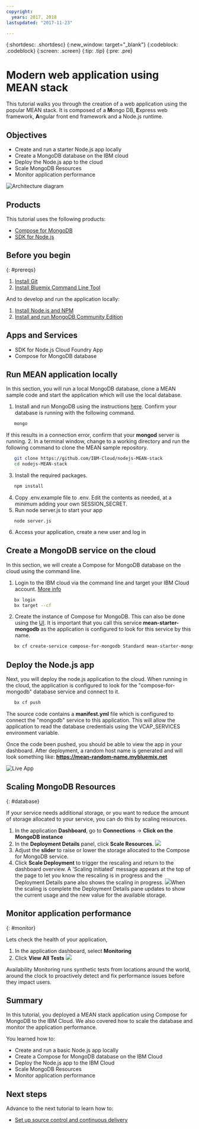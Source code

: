 ```yaml
---
copyright:
  years: 2017, 2018
lastupdated: "2017-11-23"

---
```


{:shortdesc: .shortdesc}
{:new_window: target="_blank"}
{:codeblock: .codeblock}
{:screen: .screen}
{:tip: .tip}
{:pre: .pre}


# Modern web application using MEAN stack

This tutorial walks you through the creation of a web application using the popular MEAN stack. It is composed of a **M**ongo DB, **E**xpress web framework, **A**ngular front end framework and a Node.js runtime.

## Objectives

- Create and run a starter Node.js app locally
- Create a MongoDB database on the IBM cloud
- Deploy the Node.js app to the cloud
- Scale MongoDB Resources
- Monitor application performance

![Architecture diagram](images/solution7/Architecture.png)

## Products

This tutorial uses the following products:
   * [Compose for MongoDB](https://console.bluemix.net/catalog/services/compose-for-mongodb)
   * [SDK for Node.js](https://console.bluemix.net/catalog/starters/sdk-for-nodejs)

## Before you begin

{: #prereqs}

1. [Install Git](https://git-scm.com/)
2. [Install Bluemix Command Line Tool](https://console.bluemix.net/docs/cli/reference/bluemix_cli/get_started.html#getting-started)


And to develop and run the application locally:
1. [Install Node.js and NPM](https://nodejs.org/)
2. [Install and run MongoDB Community Edition](https://docs.mongodb.com/manual/administration/install-community/)

## Apps and Services
- SDK for Node.js Cloud Foundry App
- Compose for MongoDB database


## Run MEAN application locally
In this section, you will run a local MongoDB database, clone a MEAN sample code and start the application which will use the local database.

1. Install and run MongoDB using the instructions [here](https://docs.mongodb.com/manual/administration/install-community/). Confirm your database is running with the following command.
  ```sh
     mongo
  ```
   If this results in a connection error, confirm that your **mongod** server is running.
2. In a terminal window, change to a working directory and run the following command to clone the MEAN sample repository.
  ```sh
     git clone https://github.com/IBM-Cloud/nodejs-MEAN-stack
     cd nodejs-MEAN-stack
  ```
3. Install the required packages.
  ```sh
     npm install
  ```
4. Copy .env.example file to .env. Edit the contents as needed, at a minimum adding your own SESSION_SECRET.
5. Run node server.js to start your app
  ```
     node server.js
  ```
6. Access your application, create a new user and log in

## Create a MongoDB service on the cloud

In this section, we will create a Compose for MongoDB database on the cloud using the command line.
1. Login to the IBM cloud via the command line and target your IBM Cloud account. [More info](https://console.bluemix.net/docs/cli/reference/bluemix_cli/get_started.html#getting-started)
  ```sh
     bx login
     bx target --cf
  ```

2. Create the instance of Compose for MongoDB. This can also be done using the [UI](https://console.bluemix.net/catalog/services/compose-for-mongodb?env_id=ibm:yp:us-south). It is important that you call this service **mean-starter-mongodb** as the application is configured to look for this service by this name.

  ```sh
     bx cf create-service compose-for-mongodb Standard mean-starter-mongodb
  ```

## Deploy the Node.js app

Next, you will deploy the node.js application to the cloud. When running in the cloud, the application is configured to look for the "compose-for-mongodb" database service and connect to it.

```sh
   bx cf push
```

The source code contains a **manifest.yml** file which is configured to connect the "mongodb" service to this application. This will allow the application to read the database credentials using the VCAP_SERVICES environment variable.

Once the code been pushed, you should be able to view the app in your dashboard. After deployment, a random host name is generated and will look something like: **https://mean-random-name.mybluemix.net**

![Live App](images/solution7/live-app.png)


## Scaling MongoDB Resources
{: #database}

If your service needs additional storage, or you want to reduce the amount of storage allocated to your service, you can do this by scaling resources.
1. In the application **Dashboard**, go to **Connections** -> **Click on the MongoDB instance**
2. In the **Deployment Details** panel, click **Scale Resources**.
  ![](images/solution7/mongodb-scale-show.png)
3. Adjust the **slider** to raise or lower the storage allocated to the Compose for MongoDB service.
4. Click **Scale Deployment** to trigger the rescaling and return to the dashboard overview. A 'Scaling initiated' message appears at the top of the page to let you know the rescaling is in progress and the Deployment Details pane also shows the scaling in progress.
  ![](images/solution7/scaling-in-progress.png)When the scaling is complete the Deployment Details pane updates to show the current usage and the new value for the available storage.


## Monitor application performance
{: #monitor}

Lets check the health of your application,

1. In the application dashboard, select **Monitoring**
2. Click **View All Tests**
   ![](images/solution7/alert_frequency.png)

Availability Monitoring runs synthetic tests from locations around the world, around the clock to proactively detect and fix performance issues before they impact users.

## Summary

In this tutorial, you deployed a MEAN stack application using Compose for MongoDB to the IBM Cloud. We also covered how to scale the database and monitor the application performance.

You learned how to:

- Create and run a basic Node.js app locally
- Create a Compose for MongoDB database on the IBM Cloud
- Deploy the Node.js app to the IBM Cloud
- Scale MongoDB Resources
- Monitor application performance




## Next steps

Advance to the next tutorial to learn how to:

- [Set up source control and continuous delivery](multi-region-webapp.html#devops)
